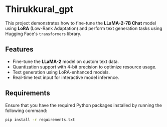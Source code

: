 # Thirukkural_gpt
This project demonstrates how to fine-tune the **LLaMA-2-7B Chat** model using **LoRA** (Low-Rank Adaptation) and perform text generation tasks using Hugging Face's `transformers` library.

## Features
- Fine-tune the **LLaMA-2** model on custom text data.
- Quantization support with 4-bit precision to optimize resource usage.
- Text generation using LoRA-enhanced models.
- Real-time text input for interactive model inference.

## Requirements

Ensure that you have the required Python packages installed by running the following command:

```bash
pip install -r requirements.txt
